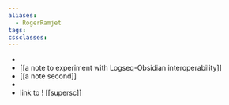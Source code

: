 ```yaml
---
aliases:
  - RogerRamjet
tags: 
cssclasses:
---
```


-
- [[a note to experiment with Logseq-Obsidian interoperability]]
- [[a note second]]
-
- link to ! [[supersc]]